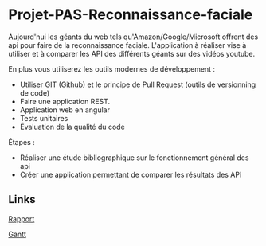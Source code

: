 # Projet-PAS-Reconnaissance-faciale

Aujourd'hui les géants du web tels qu'Amazon/Google/Microsoft offrent des api pour faire de
la reconnaissance faciale. L'application à réaliser vise à utiliser et à comparer les API des
différents géants sur des vidéos youtube.

En plus vous utiliserez les outils modernes de développement :

* Utiliser GIT (Github) et le principe de Pull Request (outils de versionning de code)
* Faire une application REST.
* Application web en angular
* Tests unitaires
* Évaluation de la qualité du code

Étapes :
* Réaliser une étude bibliographique sur le fonctionnement général des api
* Créer une application permettant de comparer les résultats des API
## Links

[Rapport](https://devinci-my.sharepoint.com/personal/atik_mohamed_mouktar_edu_devinci_fr/_layouts/15/guestaccess.aspx?docid=1406e4c4200ec4221afbeeacfc9331e5a&authkey=AeVQgxRYxsjgzq2cPTvdHWI&e=qcnnkp)

[Gantt](https://prod.teamgantt.com/gantt/schedule/?ids=2817414#&ids=2817414&user=&custom=&company=&hide_completed=false&date_filter=&color_filter=)
